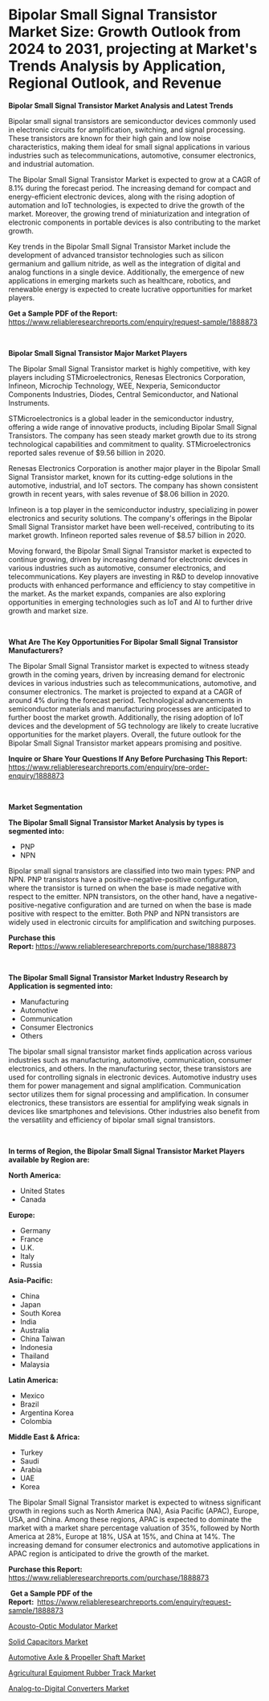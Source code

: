 <p><h1>Bipolar Small Signal Transistor Market Size: Growth Outlook from 2024 to 2031, projecting at Market's Trends Analysis by Application, Regional Outlook, and Revenue</h1></p><p><strong>Bipolar Small Signal Transistor Market Analysis and Latest Trends</strong></p>
<p><p>Bipolar small signal transistors are semiconductor devices commonly used in electronic circuits for amplification, switching, and signal processing. These transistors are known for their high gain and low noise characteristics, making them ideal for small signal applications in various industries such as telecommunications, automotive, consumer electronics, and industrial automation.</p><p>The Bipolar Small Signal Transistor Market is expected to grow at a CAGR of 8.1% during the forecast period. The increasing demand for compact and energy-efficient electronic devices, along with the rising adoption of automation and IoT technologies, is expected to drive the growth of the market. Moreover, the growing trend of miniaturization and integration of electronic components in portable devices is also contributing to the market growth.</p><p>Key trends in the Bipolar Small Signal Transistor Market include the development of advanced transistor technologies such as silicon germanium and gallium nitride, as well as the integration of digital and analog functions in a single device. Additionally, the emergence of new applications in emerging markets such as healthcare, robotics, and renewable energy is expected to create lucrative opportunities for market players.</p></p>
<p><strong>Get a Sample PDF of the Report:&nbsp;</strong> <a href="https://www.reliableresearchreports.com/enquiry/request-sample/1888873">https://www.reliableresearchreports.com/enquiry/request-sample/1888873</a></p>
<p>&nbsp;</p>
<p><strong>Bipolar Small Signal Transistor Major Market Players</strong></p>
<p><p>The Bipolar Small Signal Transistor market is highly competitive, with key players including STMicroelectronics, Renesas Electronics Corporation, Infineon, Microchip Technology, WEE, Nexperia, Semiconductor Components Industries, Diodes, Central Semiconductor, and National Instruments. </p><p>STMicroelectronics is a global leader in the semiconductor industry, offering a wide range of innovative products, including Bipolar Small Signal Transistors. The company has seen steady market growth due to its strong technological capabilities and commitment to quality. STMicroelectronics reported sales revenue of $9.56 billion in 2020.</p><p>Renesas Electronics Corporation is another major player in the Bipolar Small Signal Transistor market, known for its cutting-edge solutions in the automotive, industrial, and IoT sectors. The company has shown consistent growth in recent years, with sales revenue of $8.06 billion in 2020.</p><p>Infineon is a top player in the semiconductor industry, specializing in power electronics and security solutions. The company's offerings in the Bipolar Small Signal Transistor market have been well-received, contributing to its market growth. Infineon reported sales revenue of $8.57 billion in 2020.</p><p>Moving forward, the Bipolar Small Signal Transistor market is expected to continue growing, driven by increasing demand for electronic devices in various industries such as automotive, consumer electronics, and telecommunications. Key players are investing in R&D to develop innovative products with enhanced performance and efficiency to stay competitive in the market. As the market expands, companies are also exploring opportunities in emerging technologies such as IoT and AI to further drive growth and market size.</p></p>
<p>&nbsp;</p>
<p><strong>What Are The Key Opportunities For Bipolar Small Signal Transistor Manufacturers?</strong></p>
<p><p>The Bipolar Small Signal Transistor market is expected to witness steady growth in the coming years, driven by increasing demand for electronic devices in various industries such as telecommunications, automotive, and consumer electronics. The market is projected to expand at a CAGR of around 4% during the forecast period. Technological advancements in semiconductor materials and manufacturing processes are anticipated to further boost the market growth. Additionally, the rising adoption of IoT devices and the development of 5G technology are likely to create lucrative opportunities for the market players. Overall, the future outlook for the Bipolar Small Signal Transistor market appears promising and positive.</p></p>
<p><strong>Inquire or Share Your Questions If Any Before Purchasing This Report:</strong> <a href="https://www.reliableresearchreports.com/enquiry/pre-order-enquiry/1888873">https://www.reliableresearchreports.com/enquiry/pre-order-enquiry/1888873</a></p>
<p>&nbsp;</p>
<p><strong>Market Segmentation</strong></p>
<p><strong>The Bipolar Small Signal Transistor Market Analysis by types is segmented into:</strong></p>
<p><ul><li>PNP</li><li>NPN</li></ul></p>
<p><p>Bipolar small signal transistors are classified into two main types: PNP and NPN. PNP transistors have a positive-negative-positive configuration, where the transistor is turned on when the base is made negative with respect to the emitter. NPN transistors, on the other hand, have a negative-positive-negative configuration and are turned on when the base is made positive with respect to the emitter. Both PNP and NPN transistors are widely used in electronic circuits for amplification and switching purposes.</p></p>
<p><strong>Purchase this Report:&nbsp;</strong><a href="https://www.reliableresearchreports.com/purchase/1888873">https://www.reliableresearchreports.com/purchase/1888873</a></p>
<p>&nbsp;</p>
<p><strong>The Bipolar Small Signal Transistor Market Industry Research by Application is segmented into:</strong></p>
<p><ul><li>Manufacturing</li><li>Automotive</li><li>Communication</li><li>Consumer Electronics</li><li>Others</li></ul></p>
<p><p>The bipolar small signal transistor market finds application across various industries such as manufacturing, automotive, communication, consumer electronics, and others. In the manufacturing sector, these transistors are used for controlling signals in electronic devices. Automotive industry uses them for power management and signal amplification. Communication sector utilizes them for signal processing and amplification. In consumer electronics, these transistors are essential for amplifying weak signals in devices like smartphones and televisions. Other industries also benefit from the versatility and efficiency of bipolar small signal transistors.</p></p>
<p>&nbsp;</p>
<p><strong>In terms of Region, the Bipolar Small Signal Transistor Market Players available by Region are:</strong></p>
<p>
    <p> <strong> North America: </strong>
        <ul>
            <li>United States</li>
            <li>Canada</li>
        </ul>
        </p> 
    <p> <strong> Europe: </strong>
        <ul>
            <li>Germany</li>
            <li>France</li>
            <li>U.K.</li>
            <li>Italy</li>
            <li>Russia</li>
        </ul>
        </p> 
    <p> <strong> Asia-Pacific: </strong>
        <ul>
            <li>China</li>
            <li>Japan</li>
            <li>South Korea</li>
            <li>India</li>
            <li>Australia</li>
            <li>China Taiwan</li>
            <li>Indonesia</li>
            <li>Thailand</li>
            <li>Malaysia</li>
        </ul>
        </p> 
    <p> <strong> Latin America: </strong>
        <ul>
            <li>Mexico</li>
            <li>Brazil</li>
            <li>Argentina Korea</li>
            <li>Colombia</li>
        </ul>
        </p> 
    <p> <strong> Middle East & Africa: </strong>
        <ul>
            <li>Turkey</li>
            <li>Saudi</li>
            <li>Arabia</li>
            <li>UAE</li>
            <li>Korea</li>
        </ul>
    </p>
    </p>
<p><p>The Bipolar Small Signal Transistor market is expected to witness significant growth in regions such as North America (NA), Asia Pacific (APAC), Europe, USA, and China. Among these regions, APAC is expected to dominate the market with a market share percentage valuation of 35%, followed by North America at 28%, Europe at 18%, USA at 15%, and China at 14%. The increasing demand for consumer electronics and automotive applications in APAC region is anticipated to drive the growth of the market.</p></p>
<p><strong>Purchase this Report: </strong><a href="https://www.reliableresearchreports.com/purchase/1888873">https://www.reliableresearchreports.com/purchase/1888873</a></p>
<p>&nbsp;<strong>Get a Sample PDF of the Report:&nbsp;&nbsp;</strong><a href="https://www.reliableresearchreports.com/enquiry/request-sample/1888873">https://www.reliableresearchreports.com/enquiry/request-sample/1888873</a></p>
<p><strong></strong></p>
<p><p><a href="https://summer-dogwood-3e9.notion.site/Acousto-Optic-Modulator-Market-Insights-Market-Players-and-Forecast-Till-2031-4779242b4b214699859f37027d8d75ea">Acousto-Optic Modulator Market</a></p><p><a href="https://view.publitas.com/reportprime-1/solid-capacitors-market-size-2024-2031-global-industrial-analysis-key-geographical-regions-market-share-top-key-players-product-types-and-forecast-research-report/">Solid Capacitors Market</a></p><p><a href="https://view.publitas.com/reportprime-1/automotive-axle-propeller-shaft-market-size-share-trends-analysis-report-by-application-regional-outlook-competitive-strategies-and-segment-forecasts-2024-2031/">Automotive Axle & Propeller Shaft Market</a></p><p><a href="https://extreme-scabiosa-c81.notion.site/Agricultural-Equipment-Rubber-Track-Market-Research-Report-Forecasted-for-Period-from-2024-2031-b-3e1fc7a3c84c48a5b2bbe0fdecdcef93">Agricultural Equipment Rubber Track Market</a></p><p><a href="https://funky-papaya-cf4.notion.site/Analog-to-Digital-Converters-Market-Size-Focuses-on-Market-Dynamics-In-Depth-Analysis-and-Future-Pr-2097960bc5784202a918b6ec54ace7ba">Analog-to-Digital Converters Market</a></p></p>
